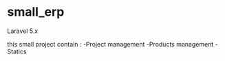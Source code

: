 # small_erp
Laravel 5.x

this small project contain :
  -Project management
  -Products management
  -Statics
  
  
